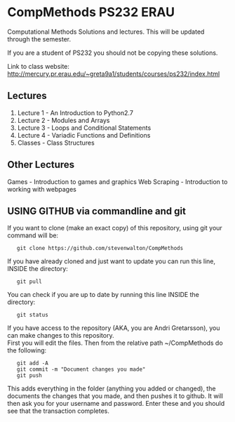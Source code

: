 CompMethods PS232 ERAU
===========

Computational Methods Solutions and lectures.  This will be updated through the semester.

If you are a student of PS232 you should not be copying these solutions. 

Link to class website: http://mercury.pr.erau.edu/~greta9a1/students/courses/ps232/index.html

Lectures
----------------------------------------------------------------------------------
1) Lecture 1 - An Introduction to Python2.7
2) Lecture 2 - Modules and Arrays
3) Lecture 3 - Loops and Conditional Statements
4) Lecture 4 - Variadic Functions and Definitions
5) Classes   - Class Structures

Other Lectures
-----------------
Games - Introduction to games and graphics
Web Scraping - Introduction to working with webpages


USING GITHUB via commandline and git
----------------------------------------------------------------------------------
If you want to clone (make an exact copy) of this repository, using git your command will be:
```
   git clone https://github.com/stevenwalton/CompMethods
```

If you have already cloned and just want to update you can run this line, INSIDE the directory:
```
   git pull
```

You can check if you are up to date by running this line INSIDE the directory:
```
   git status
```

If you have access to the repository (AKA, you are Andri Gretarsson), you can make changes to this repository.  
First you will edit the files.  Then from the relative path ~/CompMethods do the following:
```
   git add -A
   git commit -m "Document changes you made"
   git push
```

This adds everything in the folder (anything you added or changed), the documents the changes that you made, and then pushes it to github. 
It will then ask you for your username and password.  Enter these and you should see that the transaction completes.
